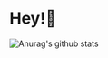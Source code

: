 # Hey!:wave:

![Anurag's github stats](https://github-readme-stats.vercel.app/api?username=MartinSandeCosta&show_icons=true)
